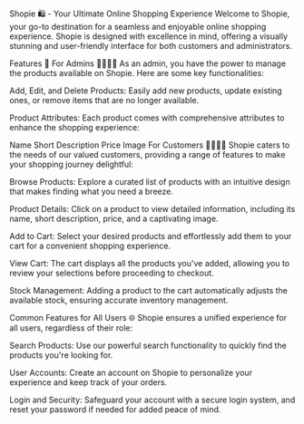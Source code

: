 
Shopie 🛍️ - Your Ultimate Online Shopping Experience
Welcome to Shopie, your go-to destination for a seamless and enjoyable online shopping experience. Shopie is designed with excellence in mind, offering a visually stunning and user-friendly interface for both customers and administrators.

Features 🌟
For Admins 👩‍💼👨‍💼
As an admin, you have the power to manage the products available on Shopie. Here are some key functionalities:

Add, Edit, and Delete Products: Easily add new products, update existing ones, or remove items that are no longer available.

Product Attributes: Each product comes with comprehensive attributes to enhance the shopping experience:

Name
Short Description
Price
Image
For Customers 👩‍💻👨‍💻
Shopie caters to the needs of our valued customers, providing a range of features to make your shopping journey delightful:

Browse Products: Explore a curated list of products with an intuitive design that makes finding what you need a breeze.

Product Details: Click on a product to view detailed information, including its name, short description, price, and a captivating image.

Add to Cart: Select your desired products and effortlessly add them to your cart for a convenient shopping experience.

View Cart: The cart displays all the products you've added, allowing you to review your selections before proceeding to checkout.

Stock Management: Adding a product to the cart automatically adjusts the available stock, ensuring accurate inventory management.

Common Features for All Users 🌐
Shopie ensures a unified experience for all users, regardless of their role:

Search Products: Use our powerful search functionality to quickly find the products you're looking for.

User Accounts: Create an account on Shopie to personalize your experience and keep track of your orders.

Login and Security: Safeguard your account with a secure login system, and reset your password if needed for added peace of mind.
